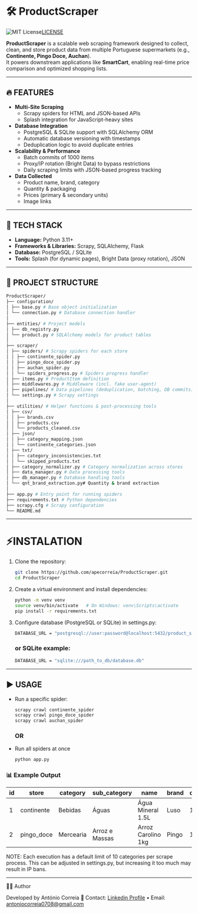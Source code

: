 # 🛠️ ProductScraper 

![MIT License](https://img.shields.io/badge/License-MIT-yellow.svg)[LICENSE](./LICENSE)

**ProductScraper** is a scalable web scraping framework designed to collect, clean, and store product data from multiple Portuguese supermarkets (e.g., **Continente, Pingo Doce, Auchan**).  
It powers downstream applications like **SmartCart**, enabling real-time price comparison and optimized shopping lists.

--- 

## 🔥 FEATURES 
- **Multi-Site Scraping** 
  - Scrapy spiders for HTML and JSON-based APIs
  - Splash integration for JavaScript-heavy sites
- **Database Integration**
  - PostgreSQL & SQLite support with SQLAlchemy ORM
  - Automatic database versioning with timestamps
  - Deduplication logic to avoid duplicate entries
- **Scalability & Performance**
  - Batch commits of 1000 items
  - Proxy/IP rotation (Bright Data) to bypass restrictions
  - Daily scraping limits with JSON-based progress tracking
- **Data Collected**
  - Product name, brand, category
  - Quantity & packaging
  - Prices (primary & secondary units)
  - Image links
    
--- 

## 📐 TECH STACK 
  
  - **Language:** Python 3.11+ 
  - **Frameworks & Libraries:** Scrapy, SQLAlchemy, Flask 
  - **Database:** PostgreSQL / SQLite 
  - **Tools:** Splash (for dynamic pages), Bright Data (proxy rotation), JSON 

--- 

## 📂 PROJECT STRUCTURE 

```bash
ProductScraper/
├── configuration/
│ ├── base.py # Base object initialization
│ └── connection.py # Database connection handler
│
├── entities/ # Project models
│ ├── db_registry.py
│ └── product.py # SQLAlchemy models for product tables
│
├── scraper/
│ ├── spiders/ # Scrapy spiders for each store
│ │ ├── continente_spider.py
│ │ ├── pingo_doce_spider.py
│ │ ├── auchan_spider.py
│ │ └── spiders_progress.py # Spiders progress handler
│ ├── items.py # ProductItem definition
│ ├── middlewares.py # Middleware (incl. fake user-agent)
│ ├── pipelines/ # Data pipelines (deduplication, batching, DB commits)
│ └── settings.py # Scrapy settings
│
├── utilities/ # Helper functions & post-processing tools
│ ├── csv/
│ │ ├── brands.csv
│ │ ├── products.csv
│ │ └── products_cleaned.csv
│ ├── json/
│ │ ├── category_mapping.json
│ │ └── continente_categories.json
│ ├── txt/
│ │ ├── category_inconsistencies.txt
│ │ └── skipped_products.txt
│ ├── category_normalizer.py # Category normalization across stores
│ ├── data_manager.py # Data processing tools
│ ├── db_manager.py # Database handling tools
│ └── qnt_brand_extraction.py# Quantity & brand extraction
│
├── app.py # Entry point for running spiders
├── requirements.txt # Python dependencies
├── scrapy.cfg # Scrapy configuration
└── README.md
```

---

# ⚡INSTALATION

1. Clone the repository:
   ```bash
   git clone https://github.com/apecorreia/ProductScraper.git
   cd ProductScraper
   ```

2. Create a virtual environment and install dependencies:
    ```bash
    python -m venv venv
    source venv/bin/activate   # On Windows: venv\Scripts\activate
    pip install -r requirements.txt
    ```

4. Configure database (PostgreSQL or SQLite) in settings.py:
    ```bash
    DATABASE_URL = "postgresql://user:password@localhost:5432/product_scraper"
    ```
    ### or SQLite example:
  
    ```bash
    DATABASE_URL = "sqlite:///path_to_db/database.db"
    ```
    
---

## ▶️ USAGE
- Run a specific spider:
    ```bash
    scrapy crawl continente_spider
    scrapy crawl pingo_doce_spider
    scrapy crawl auchan_spider
    ```

  ### OR

- Run all spiders at once
    ```bash
    python app.py
    ```

### 📊 Example Output
| id | store       | category  | sub_category   | name               | brand | quantity | primary_price | secondary_price | img_lnk                                                        |
| -- | ----------- | --------- | -------------- |------------------- | ----- | -------- | -------------- | ---------------- | ------------------------------------------------------------ |
| 1  | continente  | Bebidas   | Águas          | Água Mineral 1.5L  | Luso  | 1.5L     | €0.89          | €0.59/L          | [https://.../images/luso.jpg](https://.../images/luso.jpg)   |
| 2  | pingo\_doce | Mercearia | Arroz e Massas | Arroz Carolino 1kg | Pingo | 1kg      | €1.25          | €1.25/kg         | [https://.../images/arroz.jpg](https://.../images/arroz.jpg) |


NOTE: Each execution has a default limit of 10 categories per scrape process.
This can be adjusted in settings.py, but increasing it too much may result in IP bans.


---


👨‍💻 Author

Developed by António Correia
📩 Contact: [Linkedin Profile](https://www.linkedin.com/in/antónio-correia-4013242b7)
 • Email: antoniocorreia0708@gmail.com
